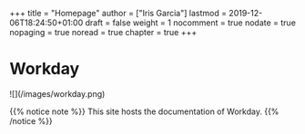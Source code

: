 +++
title = "Homepage"
author = ["Iris Garcia"]
lastmod = 2019-12-06T18:24:50+01:00
draft = false
weight = 1
nocomment = true
nodate = true
nopaging = true
noread = true
chapter = true
+++

<h1>Workday</h1>
![](/images/workday.png)

{{% notice note %}}
This site hosts the documentation of Workday.
{{% /notice %}}
